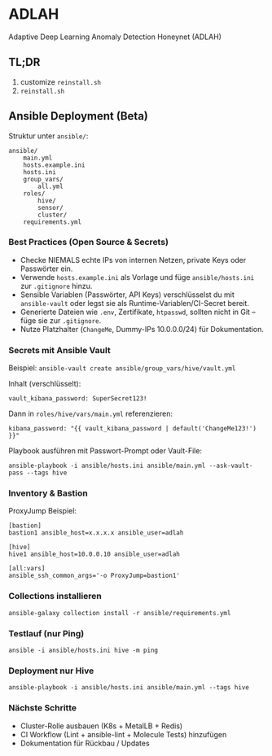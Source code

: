 # ADLAH
Adaptive Deep Learning Anomaly Detection Honeynet (ADLAH) 

## TL;DR
1. customize `reinstall.sh`
2. `reinstall.sh`

## Ansible Deployment (Beta)

Struktur unter `ansible/`:

```
ansible/
	main.yml
	hosts.example.ini
	hosts.ini
	group_vars/
		all.yml
	roles/
		hive/         
		sensor/        
		cluster/
	requirements.yml
```

### Best Practices (Open Source & Secrets)

- Checke NIEMALS echte IPs von internen Netzen, private Keys oder Passwörter ein.
- Verwende `hosts.example.ini` als Vorlage und füge `ansible/hosts.ini` zur `.gitignore` hinzu.
- Sensible Variablen (Passwörter, API Keys) verschlüsselst du mit `ansible-vault` oder legst sie als Runtime-Variablen/CI-Secret bereit.
- Generierte Dateien wie `.env`, Zertifikate, `htpasswd`, sollten nicht in Git – füge sie zur `.gitignore`.
- Nutze Platzhalter (`ChangeMe`, Dummy-IPs 10.0.0.0/24) für Dokumentation.

### Secrets mit Ansible Vault

Beispiel: `ansible-vault create ansible/group_vars/hive/vault.yml`

Inhalt (verschlüsselt):
```
vault_kibana_password: SuperSecret123!
```

Dann in `roles/hive/vars/main.yml` referenzieren:
```
kibana_password: "{{ vault_kibana_password | default('ChangeMe123!') }}"
```

Playbook ausführen mit Passwort-Prompt oder Vault-File:
```
ansible-playbook -i ansible/hosts.ini ansible/main.yml --ask-vault-pass --tags hive
```

### Inventory & Bastion

ProxyJump Beispiel:
```
[bastion]
bastion1 ansible_host=x.x.x.x ansible_user=adlah

[hive]
hive1 ansible_host=10.0.0.10 ansible_user=adlah

[all:vars]
ansible_ssh_common_args='-o ProxyJump=bastion1'
```

### Collections installieren
```
ansible-galaxy collection install -r ansible/requirements.yml
```

### Testlauf (nur Ping)
```
ansible -i ansible/hosts.ini hive -m ping
```

### Deployment nur Hive
```
ansible-playbook -i ansible/hosts.ini ansible/main.yml --tags hive
```

### Nächste Schritte
- Cluster-Rolle ausbauen (K8s + MetalLB + Redis)
- CI Workflow (Lint + ansible-lint + Molecule Tests) hinzufügen
- Dokumentation für Rückbau / Updates


